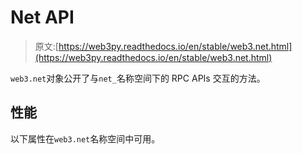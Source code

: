 # Net API

> 原文:[https://web3py.readthedocs.io/en/stable/web3.net.html](https://web3py.readthedocs.io/en/stable/web3.net.html)

 `web3.net`对象公开了与`net_`名称空间下的 RPC APIs 交互的方法。

## 性能

以下属性在`web3.net`名称空间中可用。
